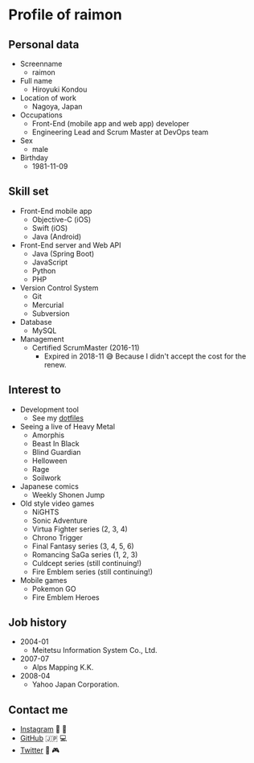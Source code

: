 # Profile of raimon

## Personal data

* Screenname
    * raimon
* Full name
    * Hiroyuki Kondou
* Location of work
    * Nagoya, Japan
* Occupations
    * Front-End (mobile app and web app) developer
    * Engineering Lead and Scrum Master at DevOps team
* Sex
    * male
* Birthday
    * 1981-11-09

## Skill set

* Front-End mobile app
    * Objective-C (iOS)
    * Swift (iOS)
    * Java (Android)
* Front-End server and Web API
    * Java (Spring Boot)
    * JavaScript
    * Python
    * PHP
* Version Control System
    * Git
    * Mercurial
    * Subversion
* Database
    * MySQL
* Management
    * Certified ScrumMaster (2016-11)
        * Expired in 2018-11 :sweat_smile: Because I didn't accept the cost for the renew.

## Interest to

* Development tool
    * See my [dotfiles](https://github.com/raimon49/dotfiles)
* Seeing a live of Heavy Metal
    * Amorphis
    * Beast In Black
    * Blind Guardian
    * Helloween
    * Rage
    * Soilwork
* Japanese comics
    * Weekly Shonen Jump
* Old style video games
    * NiGHTS
    * Sonic Adventure
    * Virtua Fighter series (2, 3, 4)
    * Chrono Trigger
    * Final Fantasy series (3, 4, 5, 6)
    * Romancing SaGa series (1, 2, 3)
    * Culdcept series (still continuing!)
    * Fire Emblem series (still continuing!)
* Mobile games
    * Pokemon GO
    * Fire Emblem Heroes

## Job history

* 2004-01
    * Meitetsu Information System Co., Ltd.
* 2007-07
    * Alps Mapping K.K.
* 2008-04
    * Yahoo Japan Corporation.

## Contact me

* [Instagram](https://www.instagram.com/raimon49/) :ramen: :beer:
* [GitHub](http://github.com/raimon49) :jp: :computer:
* [Twitter](https://twitter.com/raimon49) :metal: :video_game:
